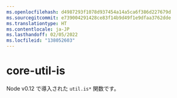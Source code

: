 ```yaml
---
ms.openlocfilehash: d4987293f1078d937454a14a5ca6f386d227679d
ms.sourcegitcommit: e739004291428ce83f14b9d49f1e9dfaa3762dde
ms.translationtype: HT
ms.contentlocale: ja-JP
ms.lasthandoff: 02/05/2022
ms.locfileid: "138052603"
---
```

# <a name="core-util-is"></a>core-util-is

Node v0.12 で導入された `util.is*` 関数です。
